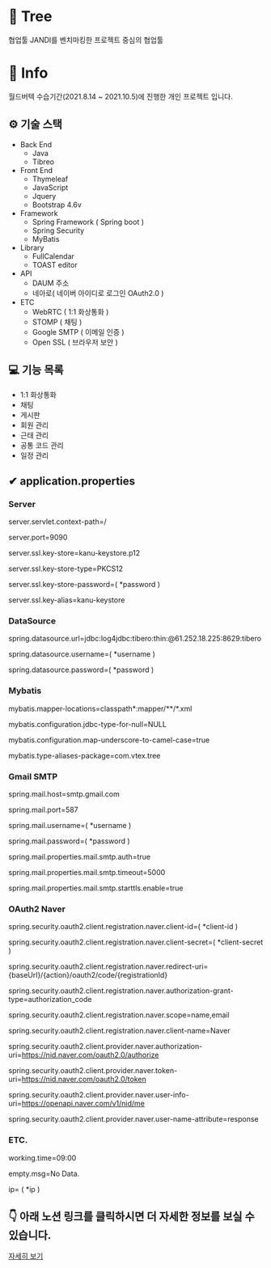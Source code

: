 # 🌳 Tree

협업툴 JANDI를 벤치마킹한 프로젝트 중심의 협업툴



# 📃 Info

월드버텍 수습기간(2021.8.14 ~ 2021.10.5)에 진행한 개인 프로젝트 입니다.

## ⚙ 기술 스택

+ Back End
  + Java
  + Tibreo
+ Front End
  + Thymeleaf
  + JavaScript
  + Jquery
  + Bootstrap 4.6v
+ Framework
  + Spring Framework ( Spring boot )
  + Spring Security
  + MyBatis
+ Library
  + FullCalendar
  + TOAST editor
+ API
  + DAUM 주소
  + 네아로( 네이버 아이디로 로그인 OAuth2.0 )
+ ETC
  + WebRTC ( 1:1 화상통화 )
  + STOMP ( 채팅 )
  + Google SMTP ( 이메일 인증 )
  + Open SSL ( 브라우저 보안 )
    

## 💻 기능 목록

+ 1:1 화상통화
+ 채팅
+ 게시판
+ 회원 관리
+ 근태 관리
+ 공통 코드 관리
+ 일정 관리

## ✔ application.properties 
### Server

server.servlet.context-path=/

server.port=9090

server.ssl.key-store=kanu-keystore.p12

server.ssl.key-store-type=PKCS12

server.ssl.key-store-password=( *password )

server.ssl.key-alias=kanu-keystore

### DataSource

spring.datasource.url=jdbc:log4jdbc:tibero:thin:@61.252.18.225:8629:tibero

spring.datasource.username=( *username )

spring.datasource.password=( *password )

### Mybatis

mybatis.mapper-locations=classpath*:mapper/**/*.xml

mybatis.configuration.jdbc-type-for-null=NULL

mybatis.configuration.map-underscore-to-camel-case=true

mybatis.type-aliases-package=com.vtex.tree

### Gmail SMTP

spring.mail.host=smtp.gmail.com

spring.mail.port=587

spring.mail.username=( *username )

spring.mail.password=( *password )

spring.mail.properties.mail.smtp.auth=true

spring.mail.properties.mail.smtp.timeout=5000

spring.mail.properties.mail.smtp.starttls.enable=true

### OAuth2 Naver

spring.security.oauth2.client.registration.naver.client-id=( *client-id )

spring.security.oauth2.client.registration.naver.client-secret=( *client-secret )

spring.security.oauth2.client.registration.naver.redirect-uri={baseUrl}/{action}/oauth2/code/{registrationId}

spring.security.oauth2.client.registration.naver.authorization-grant-type=authorization_code

spring.security.oauth2.client.registration.naver.scope=name,email

spring.security.oauth2.client.registration.naver.client-name=Naver

spring.security.oauth2.client.provider.naver.authorization-uri=https://nid.naver.com/oauth2.0/authorize

spring.security.oauth2.client.provider.naver.token-uri=https://nid.naver.com/oauth2.0/token

spring.security.oauth2.client.provider.naver.user-info-uri=https://openapi.naver.com/v1/nid/me

spring.security.oauth2.client.provider.naver.user-name-attribute=response

### ETC.

working.time=09:00

empty.msg=No Data.

ip= ( *ip )

## 👇 아래 노션 링크를 클릭하시면 더 자세한 정보를 보실 수 있습니다.

[자세히 보기](https://lucky-continent-f31.notion.site/Tree-1eb851df2a814b5a9ae2faadb8eea231)
